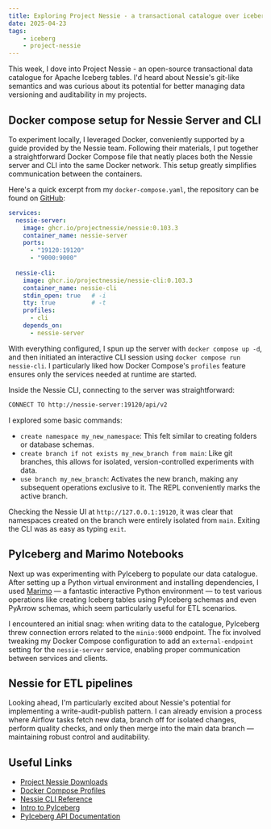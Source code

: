 ```yaml
---
title: Exploring Project Nessie - a transactional catalogue over iceberg tables
date: 2025-04-23
tags:
    - iceberg
    - project-nessie
---
```


This week, I dove into Project Nessie - an open-source transactional data catalogue for Apache Iceberg tables. I'd heard about Nessie's git-like semantics and was curious about its potential for better managing data versioning and auditability in my projects.

## Docker compose setup for Nessie Server and CLI

To experiment locally, I leveraged Docker, conveniently supported by a guide provided by the Nessie team. Following their materials, I put together a straightforward Docker Compose file that neatly places both the Nessie server and CLI into the same Docker network. This setup greatly simplifies communication between the containers.

Here's a quick excerpt from my `docker-compose.yaml`, the repository can be found on [GitHub](https://github.com/jonathanschwarzhaupt/lab/tree/main/docker/project-nessie):

```yaml
services:  
  nessie-server:  
    image: ghcr.io/projectnessie/nessie:0.103.3  
    container_name: nessie-server  
    ports:  
      - "19120:19120"  
      - "9000:9000"  
  
  nessie-cli:  
    image: ghcr.io/projectnessie/nessie-cli:0.103.3  
    container_name: nessie-cli  
    stdin_open: true   # -i  
    tty: true          # -t  
    profiles:  
      - cli  
    depends_on:  
      - nessie-server
```

With everything configured, I spun up the server with `docker compose up -d`, and then initiated an interactive CLI session using `docker compose run nessie-cli`. I particularly liked how Docker Compose's `profiles` feature ensures only the services needed at runtime are started.

Inside the Nessie CLI, connecting to the server was straightforward:

```bash
CONNECT TO http://nessie-server:19120/api/v2
```

I explored some basic commands:
- `create namespace my_new_namespace`: This felt similar to creating folders or database schemas.
- `create branch if not exists my_new_branch from main`: Like git branches, this allows for isolated, version-controlled experiments with data.
- `use branch my_new_branch`: Activates the new branch, making any subsequent operations exclusive to it. The REPL conveniently marks the active branch.

Checking the Nessie UI at `http://127.0.0.1:19120`, it was clear that namespaces created on the branch were entirely isolated from `main`. Exiting the CLI was as easy as typing `exit`.

## PyIceberg and Marimo Notebooks

Next up was experimenting with PyIceberg to populate our data catalogue. After setting up a Python virtual environment and installing dependencies, I used [Marimo](https://docs.marimo.io/) — a fantastic interactive Python environment — to test various operations like creating Iceberg tables using PyIceberg schemas and even PyArrow schemas, which seem particularly useful for ETL scenarios.

I encountered an initial snag: when writing data to the catalogue, PyIceberg threw connection errors related to the `minio:9000` endpoint. The fix involved tweaking my Docker Compose configuration to add an `external-endpoint` setting for the `nessie-server` service, enabling proper communication between services and clients.

## Nessie for ETL pipelines

Looking ahead, I'm particularly excited about Nessie's potential for implementing a write-audit-publish pattern. I can already envision a process where Airflow tasks fetch new data, branch off for isolated changes, perform quality checks, and only then merge into the main data branch — maintaining robust control and auditability.

## Useful Links

- [Project Nessie Downloads](https://projectnessie.org/downloads/)
- [Docker Compose Profiles](https://docs.docker.com/compose/how-tos/profiles/)
- [Nessie CLI Reference](https://projectnessie.org/nessie-0-103-3/cli/)
- [Intro to PyIceberg](https://www.dremio.com/blog/intro-to-pyiceberg/)
- [PyIceberg API Documentation](https://py.iceberg.apache.org/api/)
